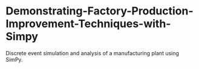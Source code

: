 # Demonstrating-Factory-Production-Improvement-Techniques-with-Simpy
Discrete event simulation and analysis of a manufacturing plant using SimPy.
